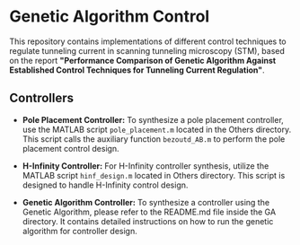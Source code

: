 # Genetic Algorithm Control

This repository contains implementations of different control techniques to regulate tunneling current in scanning tunneling microscopy (STM), based on the report **"Performance Comparison of Genetic Algorithm Against Established Control Techniques for Tunneling Current Regulation"**.

## Controllers

- **Pole Placement Controller:** To synthesize a pole placement controller, use the MATLAB script `pole_placement.m` located in the Others directory. This script calls the auxiliary function `bezoutd_AB.m` to perform the pole placement control design.

- **H-Infinity Controller:** For H-Infinity controller synthesis, utilize the MATLAB script `hinf_design.m` located in Others directory. This script is designed to handle H-Infinity control design.

- **Genetic Algorithm Controller:** To synthesize a controller using the Genetic Algorithm, please refer to the README.md file inside the GA directory. It contains detailed instructions on how to run the genetic algorithm for controller design.
